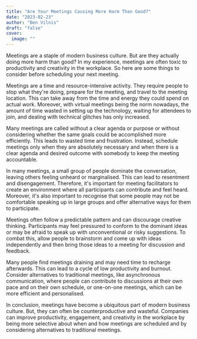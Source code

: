 ```yaml
---
title: "Are Your Meetings Causing More Harm Than Good?"
date: "2023-02-23"
author: "Ben Vilnis"
draft: "false"
cover:
  image: ""
---
```


Meetings are a staple of modern business culture. But are they actually doing more harm than good? In my experience, meetings are often toxic to productivity and creativity in the workplace. So here are some things to consider before scheduling your next meeting.

Meetings are a time and resource-intensive activity. They require people to stop what they're doing, prepare for the meeting, and travel to the meeting location. This can take away from the time and energy they could spend on actual work. Moreover, with virtual meetings being the norm nowadays, the amount of time wasted in setting up the technology, waiting for attendees to join, and dealing with technical glitches has only increased.

Many meetings are called without a clear agenda or purpose or without considering whether the same goals could be accomplished more efficiently. This leads to wasted time and frustration. Instead, schedule meetings only when they are absolutely necessary and when there is a clear agenda and desired outcome with somebody to keep the meeting accountable.

In many meetings, a small group of people dominate the conversation, leaving others feeling unheard or marginalised. This can lead to resentment and disengagement. Therefore, it's important for meeting facilitators to create an environment where all participants can contribute and feel heard. Moreover, it's also important to recognise that some people may not be comfortable speaking up in large groups and offer alternative ways for them to participate.

Meetings often follow a predictable pattern and can discourage creative thinking. Participants may feel pressured to conform to the dominant ideas or may be afraid to speak up with unconventional or risky suggestions. To combat this, allow people to brainstorm and come up with ideas independently and then bring those ideas to a meeting for discussion and feedback.

Many people find meetings draining and may need time to recharge afterwards. This can lead to a cycle of low productivity and burnout. Consider alternatives to traditional meetings, like asynchronous communication, where people can contribute to discussions at their own pace and on their own schedule, or one-on-one meetings, which can be more efficient and personalised.

In conclusion, meetings have become a ubiquitous part of modern business culture. But, they can often be counterproductive and wasteful. Companies can improve productivity, engagement, and creativity in the workplace by being more selective about when and how meetings are scheduled and by considering alternatives to traditional meetings.
